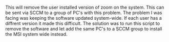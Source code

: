 This will remove the user installed version of zoom on the system.
This can be sent via SCCM to a group of PC's with this problem.
The problem I was facing was keeping the software updated system-wide. If each user has a diffrent version it made this difficult. The solution was to run this script to remove the software and let add the same PC's to a SCCM group to install the MSI system wide instead.
